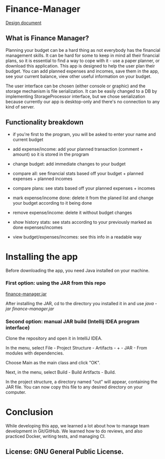 # Finance-Manager

[Design document](https://docs.google.com/document/d/16ffJH8ZshSTiegzC7IICThg30udqfneJf-LmUsteBg4/edit?usp=sharing)

## What is Finance Manager?
Planning your budget can be a hard thing as not everybody has the financial management skills. It can be hard for some to keep in mind all their financial plans, so it is essential to find a way to cope with it - use a paper planner, or download this application. This app is designed to help the user plan their budget. You can add planned expenses and incomes, save them in the app, see your current balance, view other useful information on your budget.

The user interface can be chosen (either console or graphic) and the storage mechanism is file serialization. It can be easily changed to a DB by implementing StorageProcessor interface, but we chose serialization
because currently our app is desktop-only and there's no connection to any kind of server.

## Functionality breakdown

- if you're first to the program, you will be asked to enter your name and current budget

- add expense/income: add your planned transaction (comment + amount) so it is stored in the program

- change budget: add immediate changes to your budget

- compare all: see financial stats based off your budget + planned expenses + planned incomes

- compare plans: see stats based off your planned expenses + incomes

- mark expense/income done: delete it from the planed list and change your budget according to it being done

- remove expense/income: delete it without budget changes

- show history stats: see stats according to your previously marked as done expenses/incomes 

- view budget/expenses/incomes: see this info in a readable way

# Installing the app

Before downloading the app, you need Java installed on your machine.

### First option: using the JAR from this repo

[finance-manager.jar](finance-manager.jar)

After installing the JAR, cd to the directory you installed it in and use _java -jar finance-manager.jar_

### Second option: manual JAR build (Intellij IDEA program interface)

Clone the repository and open it in IntelliJ IDEA.

In the menu, select File - Project Structure - Artifacts - + - JAR - From modules with dependencies.

Choose Main as the main class and click "OK".

Next, in the menu, select Build - Build Artifacts - Build.

In the project structure, a directory named "out" will appear, containing the JAR file. 
You can now copy this file to any desired directory on your computer.


# Conclusion 

While developing this app, we learned a lot about how to manage team development in Git/GitHub. 
We learned how to do reviews, and also practiced Docker, writing tests, and managing CI.

## License: GNU General Public License.
